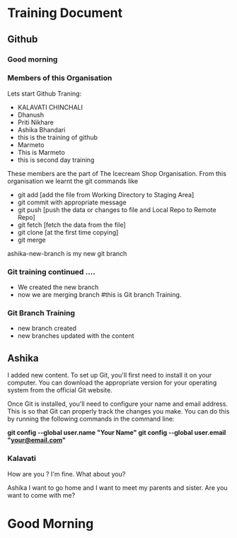 # Training Document

## Github
### Good morning
### Members of this Organisation
Lets start Github Traning:
- KALAVATI CHINCHALI
- Dhanush
- Priti Nikhare
- Ashika Bhandari
- this is the training of github
- Marmeto
- This is Marmeto
- this is second day training

These members are the part of The Icecream Shop Organisation. From this organisation we learnt the git commands like 
- git add [add the file from Working Directory to Staging Area]
- git commit with appropriate message 
- git push [push the data or changes to file and Local Repo to Remote Repo]
- git fetch [fetch the data from the file]
- git clone [at the first time copying] 
- git merge

ashika-new-branch is my new git branch

### Git training continued ....

- We created the new branch
- now we are merging branch 
#this is Git branch Training.

### Git Branch Training

- new branch created 
- new branches updated with the content


## Ashika 
 I added new content.
 To set up Git, you'll first need to install it on your computer. You can download the appropriate version for your operating system from the official Git website.

 Once Git is installed, you'll need to configure your name and email address. This is so that Git can properly track the changes you make. You can do this by running the following commands in the command line:

 <b>git config --global user.name "Your Name"
git config --global user.email "your@email.com"</b>

### Kalavati
 How are you ?
 I'm fine. 
 What about you?


Ashika I want to go home and I want to meet my parents and sister. Are you want to come with me?

# Good Morning